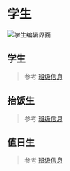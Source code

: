 # 学生

![学生编辑界面](/img/admin-students.png)

## 学生

> 参考 [班级信息](/class-data#学生)

## 抬饭生

> 参考 [班级信息](/class-data#抬饭生)

## 值日生

> 参考 [班级信息](/class-data#值日生)
